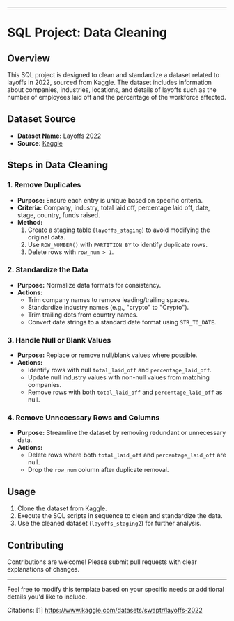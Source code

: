 
---

# SQL Project: Data Cleaning
## Overview

This SQL project is designed to clean and standardize a dataset related to layoffs in 2022, sourced from Kaggle. The dataset includes information about companies, industries, locations, and details of layoffs such as the number of employees laid off and the percentage of the workforce affected.

## Dataset Source
- **Dataset Name:** Layoffs 2022
- **Source:** [Kaggle](https://www.kaggle.com/datasets/swaptr/layoffs-2022)

## Steps in Data Cleaning

### 1. Remove Duplicates

- **Purpose:** Ensure each entry is unique based on specific criteria.
- **Criteria:** Company, industry, total laid off, percentage laid off, date, stage, country, funds raised.
- **Method:**
  1. Create a staging table (`layoffs_staging`) to avoid modifying the original data.
  2. Use `ROW_NUMBER()` with `PARTITION BY` to identify duplicate rows.
  3. Delete rows with `row_num > 1`.

### 2. Standardize the Data

- **Purpose:** Normalize data formats for consistency.
- **Actions:**
  - Trim company names to remove leading/trailing spaces.
  - Standardize industry names (e.g., "crypto" to "Crypto").
  - Trim trailing dots from country names.
  - Convert date strings to a standard date format using `STR_TO_DATE`.

### 3. Handle Null or Blank Values

- **Purpose:** Replace or remove null/blank values where possible.
- **Actions:**
  - Identify rows with null `total_laid_off` and `percentage_laid_off`.
  - Update null industry values with non-null values from matching companies.
  - Remove rows with both `total_laid_off` and `percentage_laid_off` as null.

### 4. Remove Unnecessary Rows and Columns

- **Purpose:** Streamline the dataset by removing redundant or unnecessary data.
- **Actions:**
  - Delete rows where both `total_laid_off` and `percentage_laid_off` are null.
  - Drop the `row_num` column after duplicate removal.

## Usage

1. Clone the dataset from Kaggle.
2. Execute the SQL scripts in sequence to clean and standardize the data.
3. Use the cleaned dataset (`layoffs_staging2`) for further analysis.

## Contributing

Contributions are welcome! Please submit pull requests with clear explanations of changes.

---

Feel free to modify this template based on your specific needs or additional details you'd like to include.

Citations:
[1] https://www.kaggle.com/datasets/swaptr/layoffs-2022
